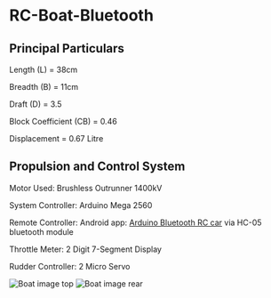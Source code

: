 # RC-Boat-Bluetooth
## Principal Particulars ##
Length (L) = 38cm

Breadth (B) = 11cm

Draft (D) = 3.5

Block Coefficient (CB) = 0.46

Displacement = 0.67 Litre

## Propulsion and Control System
Motor Used: Brushless Outrunner 1400kV

System Controller: Arduino Mega 2560

Remote Controller: Android app: [Arduino Bluetooth RC car](https://play.google.com/store/apps/details?id=braulio.calle.bluetoothRCcontroller) via HC-05 bluetooth module

Throttle Meter: 2 Digit 7-Segment Display

Rudder Controller: 2 Micro Servo

![Boat image top](https://github.com/nayem-cosmic/RC-Boat-Bluetooth/blob/master/images/RC_boat_top.jpg)
![Boat image rear](https://github.com/nayem-cosmic/RC-Boat-Bluetooth/blob/master/images/RC_boat_rear.jpg)
